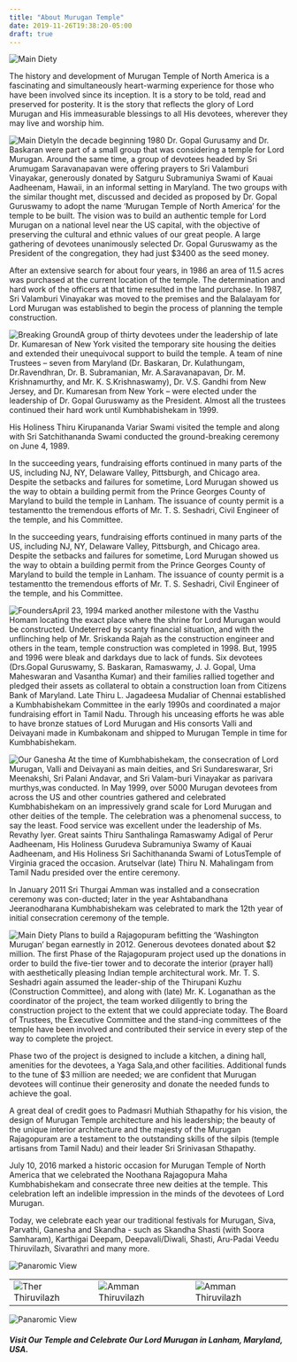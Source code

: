 ```yaml
---
title: "About Murugan Temple"
date: 2019-11-26T19:38:20-05:00
draft: true
---
```


<img src="/img/content/outside1.jpg" class="img-fluid rounded float-center p-2" alt="Main Diety">

The history and development of Murugan Temple of North America is a fascinating and simultaneously heart-warming experience for those who have been involved since its inception. It is a story to be told, read and preserved for posterity. It is the story that reflects the glory of Lord Murugan and His immeasurable blessings to all His devotees, wherever they may live and worship him.

<img src="/img/content/imag1.jpg" class="img-fluid rounded float-right p-2" alt="Main Diety">In the decade beginning 1980 Dr. Gopal Gurusamy and Dr. Baskaran were part of a small group that was considering a temple for Lord Murugan. Around the same time, a group of devotees headed by Sri Arumugam Saravanapavan were offering prayers to Sri Valamburi Vinayakar, generously donated by Satguru Subramuniya Swami of Kauai Aadheenam, Hawaii, in an informal setting in Maryland. The two groups with the similar thought met, discussed and decided as proposed by Dr. Gopal Guruswamy to adopt the name ‘Murugan Temple of North America’ for the temple to be built. The vision was to build an authentic temple for Lord Murugan on a national level near the US capital, with the objective of preserving the cultural and ethnic values of our great people. A large gathering of devotees unanimously selected Dr. Gopal Guruswamy as the President of the congregation, they had just $3400 as the seed money.

After an extensive search for about four years, in 1986 an area of 11.5 acres was purchased at the current location of the temple. The determination and hard work of the officers at that time resulted in the land purchase. In 1987, Sri Valamburi Vinayakar was moved to the premises and the Balalayam for Lord Murugan was established to begin the process of planning the temple construction.

<img src="/img/content/imag2.jpg" class="img-fluid rounded float-left p-2" alt="Breaking Ground">A group of thirty devotees under the leadership of late Dr. Kumaresan of New York visited the temporary site housing the deities and extended their unequivocal support to build the temple. A team of nine Trustees – seven from Maryland (Dr. Baskaran, Dr. Kulathungam, Dr.Ravendhran, Dr. B. Subramanian, Mr. A.Saravanapavan, Dr. M. Krishnamurthy, and Mr. K. S.Krishnaswamy), Dr. V.S. Gandhi from New Jersey, and Dr. Kumaresan from New York – were elected under the leadership of Dr. Gopal Guruswamy as the President. Almost all the trustees continued their hard work until Kumbhabishekam in 1999.

His Holiness Thiru Kirupananda Variar Swami visited the temple and along with Sri Satchithananda Swami conducted the ground-breaking ceremony on June 4, 1989.

In the succeeding years, fundraising efforts continued in many parts of the US, including NJ, NY, Delaware Valley, Pittsburgh, and Chicago area. Despite the setbacks and failures for sometime, Lord Murugan showed us the way to obtain a building permit from the Prince Georges County of Maryland to build the temple in Lanham. The issuance of county permit is a testamentto the tremendous efforts of Mr. T. S. Seshadri, Civil Engineer of the temple, and his Committee.

In the succeeding years, fundraising efforts continued in many parts of the US, including NJ, NY, Delaware Valley, Pittsburgh, and Chicago area. Despite the setbacks and failures for sometime, Lord Murugan showed us the way to obtain a building permit from the Prince Georges County of Maryland to build the temple in Lanham. The issuance of county permit is a testamentto the tremendous efforts of Mr. T. S. Seshadri, Civil Engineer of the temple, and his Committee.

<img src="/img/content/imag3.jpg" class="img-fluid rounded float-right p-2" alt="Founders">April 23, 1994 marked another milestone with the Vasthu Homam locating the exact place where the shrine for Lord Murugan would be constructed. Undeterred by scanty financial situation, and with the unflinching help of Mr. Sriskanda Rajah as the construction engineer and others in the team, temple construction was completed in 1998. But, 1995 and 1996 were bleak and darkdays due to lack of funds. Six devotees (Drs.Gopal Guruswamy, S. Baskaran, Ramaswamy, J. J. Gopal, Uma Maheswaran and Vasantha Kumar) and their families rallied together and pledged their assets as collateral to obtain a construction loan from Citizens Bank of Maryland. Late Thiru L. Jagadeesa Mudaliar of Chennai established a Kumbhabishekam Committee in the early 1990s and coordinated a major fundraising effort in Tamil Nadu. Through his unceasing efforts he was able to have bronze statues of Lord Murugan and His consorts Valli and Deivayani made in Kumbakonam and shipped to Murugan Temple in time for Kumbhabishekam.

<img src="/img/content/imag4.jpg" class="img-fluid rounded float-left p-2" alt="Our Ganesha"> At the time of Kumbhabishekam, the consecration of Lord Murugan, Valli and Deivayani as main deities, and Sri Sundareswarar, Sri Meenakshi, Sri Palani Andavar, and Sri Valam-buri Vinayakar as parivara murthys,was conducted. In May 1999, over 5000 Murugan devotees from across the US and other countries gathered and celebrated Kumbhabishekam on an impressively grand scale for Lord Murugan and other deities of the temple. The celebration was a phenomenal success, to say the least. Food service was excellent under the leadership of Ms. Revathy Iyer. Great saints Thiru Santhalinga Ramaswamy Adigal of Perur Aadheenam, His Holiness Gurudeva Subramuniya Swamy of Kauai Aadheenam, and His Holiness Sri Sachithananda Swami of LotusTemple of Virginia graced the occasion. Arutselvar (late) Thiru N. Mahalingam from Tamil Nadu presided over the entire ceremony.

In January 2011 Sri Thurgai Amman was installed and a consecration ceremony was con-ducted; later in the year Ashtabandhana Jeeranodharana Kumbhabishekam was celebrated to mark the 12th year of initial consecration ceremony of the temple.

<img src="/img/content/imag5.jpg" class="img-fluid rounded float-right p-2" alt="Main Diety"> Plans to build a Rajagopuram befitting the ‘Washington Murugan’ began earnestly in 2012. Generous devotees donated about $2 million. The first Phase of the Rajagopuram project used up the donations in order to build the five-tier tower and to decorate the interior (prayer hall) with aesthetically pleasing Indian temple architectural work. Mr. T. S. Seshadri again assumed the leader-ship of the Thirupani Kuzhu (Construction Committee), and along with (late) Mr. K. Loganathan as the coordinator of the project, the team worked diligently to bring the construction project to the extent that we could appreciate today. The Board of Trustees, the Executive Committee and the stand-ing committees of the temple have been involved and contributed their service in every step of the way to complete the project.

Phase two of the project is designed to include a kitchen, a dining hall, amenities for the devotees, a Yaga Sala,and other facilities. Additional funds to the tune of $3 million are needed; we are confident that Murugan devotees will continue their generosity and donate the needed funds to achieve the goal.

A great deal of credit goes to Padmasri Muthiah Sthapathy for his vision, the design of Murugan Temple architecture and his leadership; the beauty of the unique interior architecture and the majesty of the Murugan Rajagopuram are a testament to the outstanding skills of the silpis (temple artisans from Tamil Nadu) and their leader Sri Srinivasan Sthapathy.

July 10, 2016 marked a historic occasion for Murugan Temple of North America that we celebrated the Noothana Rajagopura Maha Kumbhabishekam and consecrate three new deities at the temple. This celebration left an indelible impression in the minds of the devotees of Lord Murugan.

Today, we celebrate each year our traditional festivals for Murugan, Siva, Parvathi, Ganesha and Skandha - such as Skandha Shasti (with Soora Samharam), Karthigai Deepam, Deepavali/Diwali, Shasti, Aru-Padai Veedu Thiruvilazh, Sivarathri and many more.

<img src="/img/content/img6_panaromic.jpg" class="img-fluid rounded float-center p-2" alt="Panaromic View">

<table class="float-center">
	<tr>
		<td><img src="/img/content/therthiruvilazh.jpg" class="img-fluid rounded p-2" alt="Ther Thiruvilazh"></td>
		<td><img src="/img/content/ammanthiruvilazh.jpg" class="img-fluid rounded p-2" alt="Amman Thiruvilazh"></td>
		<td><img src="/img/content/procession.jpg" class="img-fluid rounded p-2" alt="Amman Thiruvilazh"></td>
	</tr>
</table>

<img src="/img/content/side-view.jpg" class="img-fluid rounded float-center p-2" alt="Panaromic View">

<h5>Visit Our Temple and Celebrate Our Lord Murugan in Lanham, Maryland, USA.</h5> 



